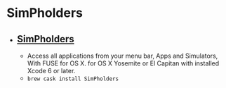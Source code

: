 # SimPholders
- [SimPholders](https://simpholders.com/)
  - 
  - Access all applications from your menu bar, Apps and Simulators, With FUSE for OS X. for OS X Yosemite or El Capitan with installed Xcode 6 or later.
  - `brew cask install SimPholders`
